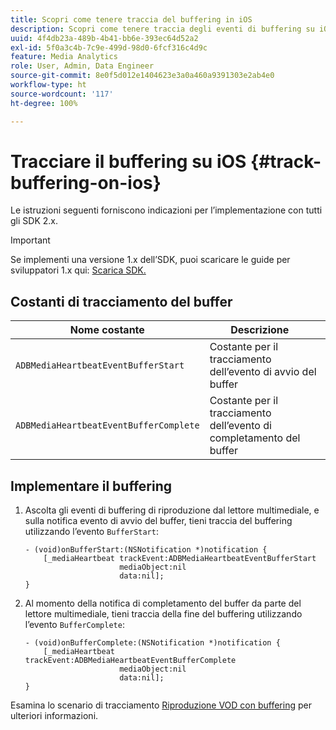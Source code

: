 ```yaml
---
title: Scopri come tenere traccia del buffering in iOS
description: Scopri come tenere traccia degli eventi di buffering su iOS.
uuid: 4f4db23a-489b-4b41-bb6e-393ec64d52a2
exl-id: 5f0a3c4b-7c9e-499d-98d0-6fcf316c4d9c
feature: Media Analytics
role: User, Admin, Data Engineer
source-git-commit: 8e0f5d012e1404623e3a0a460a9391303e2ab4e0
workflow-type: ht
source-wordcount: '117'
ht-degree: 100%

---
```


# Tracciare il buffering su iOS {#track-buffering-on-ios}

Le istruzioni seguenti forniscono indicazioni per l’implementazione con tutti gli SDK 2.x.

>[!IMPORTANT]
>
>Se implementi una versione 1.x dell’SDK, puoi scaricare le guide per sviluppatori 1.x qui: [Scarica SDK.](/help/sdk-implement/download-sdks.md)

## Costanti di tracciamento del buffer


| Nome costante | Descrizione     |
|---|---|
| `ADBMediaHeartbeatEventBufferStart` | Costante per il tracciamento dell’evento di avvio del buffer |
| `ADBMediaHeartbeatEventBufferComplete` | Costante per il tracciamento dell’evento di completamento del buffer |

## Implementare il buffering

1. Ascolta gli eventi di buffering di riproduzione dal lettore multimediale, e sulla notifica evento di avvio del buffer, tieni traccia del buffering utilizzando l’evento `BufferStart`:

   ```
   - (void)onBufferStart:(NSNotification *)notification {
       [_mediaHeartbeat trackEvent:ADBMediaHeartbeatEventBufferStart  
                        mediaObject:nil  
                        data:nil];
   }
   ```

1. Al momento della notifica di completamento del buffer da parte del lettore multimediale, tieni traccia della fine del buffering utilizzando l’evento `BufferComplete`:

   ```
   - (void)onBufferComplete:(NSNotification *)notification {
       [_mediaHeartbeat trackEvent:ADBMediaHeartbeatEventBufferComplete  
                        mediaObject:nil  
                        data:nil];
   }
   ```

Esamina lo scenario di tracciamento [Riproduzione VOD con buffering](/help/sdk-implement/tracking-scenarios/vod-buffering.md) per ulteriori informazioni.
